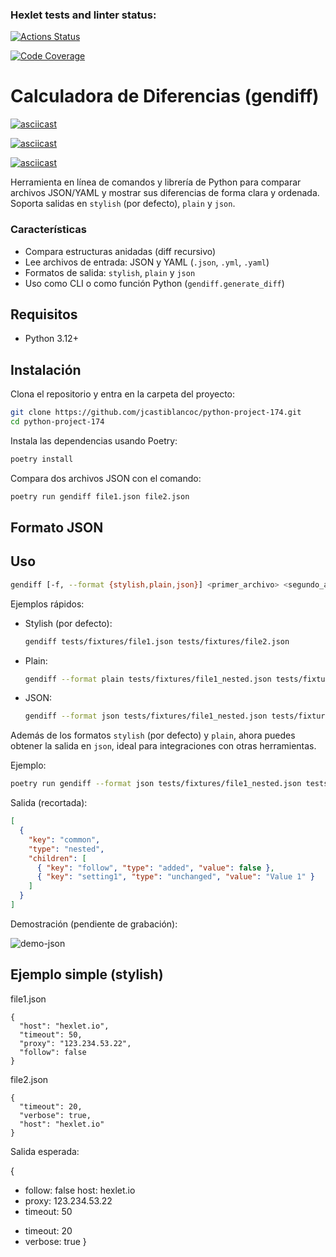### Hexlet tests and linter status:
[![Actions Status](https://github.com/jcastiblancoc/python-project-174/actions/workflows/hexlet-check.yml/badge.svg)](https://github.com/jcastiblancoc/python-project-174/actions)


[![Code Coverage](https://qlty.sh/gh/jcastiblancoc/projects/python-project-174/coverage.svg)](https://qlty.sh/gh/jcastiblancoc/projects/python-project-174)

# Calculadora de Diferencias (gendiff)

[![asciicast](https://asciinema.org/a/30107266-8473-4cd3-a558-f0cac6e61533.svg)](https://asciinema.org/connect/30107266-8473-4cd3-a558-f0cac6e61533)

[![asciicast](https://asciinema.org/a/nicEi6faISiV7nqi1HJiqkqcX.svg)](https://asciinema.org/a/nicEi6faISiV7nqi1HJiqkqcX)

[![asciicast](https://asciinema.org/a/hbuR1vKW2EnhV8ZXhYCBYMwwe.svg)](https://asciinema.org/a/hbuR1vKW2EnhV8ZXhYCBYMwwe)

Herramienta en línea de comandos y librería de Python para comparar archivos JSON/YAML y mostrar sus diferencias de forma clara y ordenada. Soporta salidas en `stylish` (por defecto), `plain` y `json`.

### Características

- Compara estructuras anidadas (diff recursivo)
- Lee archivos de entrada: JSON y YAML (`.json`, `.yml`, `.yaml`)
- Formatos de salida: `stylish`, `plain` y `json`
- Uso como CLI o como función Python (`gendiff.generate_diff`)

## Requisitos

- Python 3.12+

## Instalación

Clona el repositorio y entra en la carpeta del proyecto:

```bash
git clone https://github.com/jcastiblancoc/python-project-174.git
cd python-project-174
```


Instala las dependencias usando Poetry:

```bash
poetry install
```

Compara dos archivos JSON con el comando:

```bash
poetry run gendiff file1.json file2.json
```
## Formato JSON

## Uso

```bash
gendiff [-f, --format {stylish,plain,json}] <primer_archivo> <segundo_archivo>
```

Ejemplos rápidos:

- Stylish (por defecto):
  ```bash
  gendiff tests/fixtures/file1.json tests/fixtures/file2.json
  ```
- Plain:
  ```bash
  gendiff --format plain tests/fixtures/file1_nested.json tests/fixtures/file2_nested.json
  ```
- JSON:
  ```bash
  gendiff --format json tests/fixtures/file1_nested.json tests/fixtures/file2_nested.json
  ```

Además de los formatos `stylish` (por defecto) y `plain`, ahora puedes obtener la salida en `json`, ideal para integraciones con otras herramientas.

Ejemplo:

```bash
poetry run gendiff --format json tests/fixtures/file1_nested.json tests/fixtures/file2_nested.json
```

Salida (recortada):

```json
[
  {
    "key": "common",
    "type": "nested",
    "children": [
      { "key": "follow", "type": "added", "value": false },
      { "key": "setting1", "type": "unchanged", "value": "Value 1" }
    ]
  }
]
```

Demostración (pendiente de grabación):

![demo-json](docs/demo-json.gif)

## Ejemplo simple (stylish)

file1.json

```
{
  "host": "hexlet.io",
  "timeout": 50,
  "proxy": "123.234.53.22",
  "follow": false
}
```

file2.json

```
{
  "timeout": 20,
  "verbose": true,
  "host": "hexlet.io"
}
```


Salida esperada:

{
  - follow: false
    host: hexlet.io
  - proxy: 123.234.53.22
  - timeout: 50
  + timeout: 20
  + verbose: true
}


